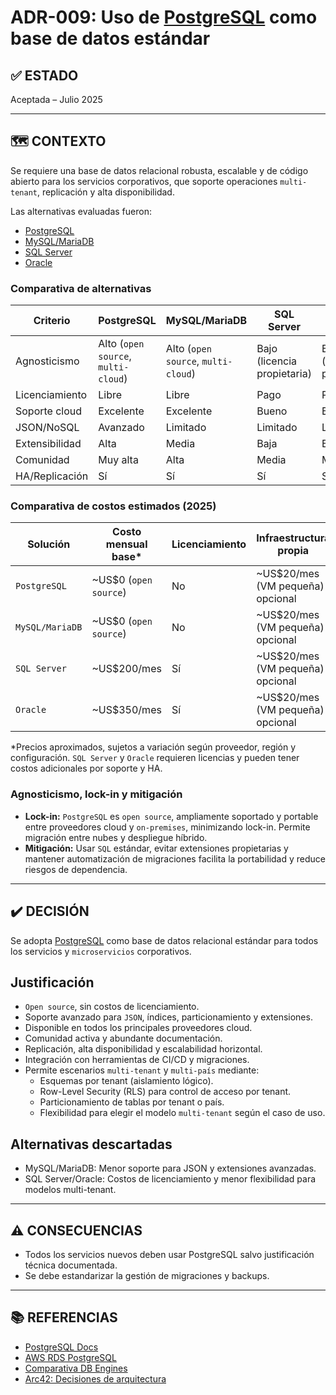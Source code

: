 # ADR-009: Uso de [PostgreSQL](https://www.postgresql.org/) como base de datos estándar

## ✅ ESTADO

Aceptada – Julio 2025

---

## 🗺️ CONTEXTO

Se requiere una base de datos relacional robusta, escalable y de código abierto para los servicios corporativos, que soporte operaciones `multi-tenant`, replicación y alta disponibilidad.

Las alternativas evaluadas fueron:

- [PostgreSQL](https://www.postgresql.org/)
- [MySQL/MariaDB](https://mariadb.org/)
- [SQL Server](https://www.microsoft.com/en-us/sql-server)
- [Oracle](https://www.oracle.com/database/)

### Comparativa de alternativas

| Criterio                | PostgreSQL | MySQL/MariaDB | SQL Server | Oracle |
|------------------------|------------|--------------|------------|--------|
| Agnosticismo           | Alto (`open source`, `multi-cloud`) | Alto (`open source`, `multi-cloud`) | Bajo (licencia propietaria) | Bajo (licencia propietaria) |
| Licenciamiento         | Libre      | Libre        | Pago       | Pago   |
| Soporte cloud          | Excelente  | Excelente    | Bueno      | Bueno  |
| JSON/NoSQL             | Avanzado   | Limitado     | Limitado   | Limitado|
| Extensibilidad         | Alta       | Media        | Baja       | Baja   |
| Comunidad              | Muy alta   | Alta         | Media      | Media  |
| HA/Replicación         | Sí         | Sí           | Sí         | Sí     |

### Comparativa de costos estimados (2025)

| Solución        | Costo mensual base* | Licenciamiento | Infraestructura propia |
|-----------------|---------------------|----------------|-----------------------|
| `PostgreSQL`      | ~US$0 (`open source`) | No             | ~US$20/mes (VM pequeña) opcional |
| `MySQL/MariaDB`   | ~US$0 (`open source`) | No             | ~US$20/mes (VM pequeña) opcional |
| `SQL Server`      | ~US$200/mes         | Sí             | ~US$20/mes (VM pequeña) opcional |
| `Oracle`          | ~US$350/mes         | Sí             | ~US$20/mes (VM pequeña) opcional |

*Precios aproximados, sujetos a variación según proveedor, región y configuración. `SQL Server` y `Oracle` requieren licencias y pueden tener costos adicionales por soporte y HA.

### Agnosticismo, lock-in y mitigación

- **Lock-in:** `PostgreSQL` es `open source`, ampliamente soportado y portable entre proveedores cloud y `on-premises`, minimizando lock-in. Permite migración entre nubes y despliegue híbrido.
- **Mitigación:** Usar `SQL` estándar, evitar extensiones propietarias y mantener automatización de migraciones facilita la portabilidad y reduce riesgos de dependencia.

---

## ✔️ DECISIÓN

Se adopta [PostgreSQL](https://www.postgresql.org/) como base de datos relacional estándar para todos los servicios y `microservicios` corporativos.

## Justificación

- `Open source`, sin costos de licenciamiento.
- Soporte avanzado para `JSON`, índices, particionamiento y extensiones.
- Disponible en todos los principales proveedores cloud.
- Comunidad activa y abundante documentación.
- Replicación, alta disponibilidad y escalabilidad horizontal.
- Integración con herramientas de CI/CD y migraciones.
- Permite escenarios `multi-tenant` y `multi-país` mediante:
  - Esquemas por tenant (aislamiento lógico).
  - Row-Level Security (RLS) para control de acceso por tenant.
  - Particionamiento de tablas por tenant o país.
  - Flexibilidad para elegir el modelo `multi-tenant` según el caso de uso.

## Alternativas descartadas

- MySQL/MariaDB: Menor soporte para JSON y extensiones avanzadas.
- SQL Server/Oracle: Costos de licenciamiento y menor flexibilidad para modelos multi-tenant.

---

## ⚠️ CONSECUENCIAS

- Todos los servicios nuevos deben usar PostgreSQL salvo justificación técnica documentada.
- Se debe estandarizar la gestión de migraciones y backups.

---

## 📚 REFERENCIAS

- [PostgreSQL Docs](https://www.postgresql.org/docs/)
- [AWS RDS PostgreSQL](https://aws.amazon.com/rds/postgresql/)
- [Comparativa DB Engines](https://db-engines.com/en/ranking)
- [Arc42: Decisiones de arquitectura](https://arc42.org/decision/)

